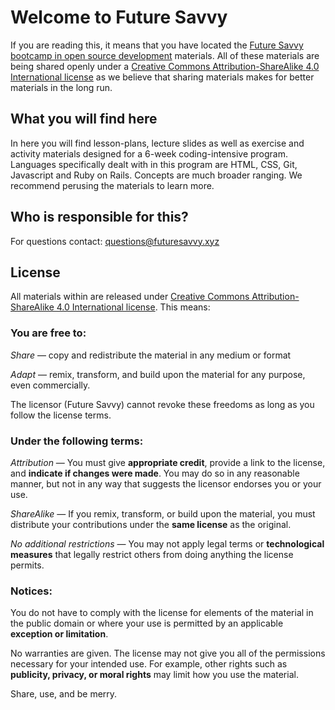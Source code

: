 # Welcome to Future Savvy
If you are reading this, it means that you have located the [Future Savvy bootcamp in open source development](http://futuresavvy.xyz/) materials. All of these materials are being shared openly under a [Creative Commons Attribution-ShareAlike 4.0 International license](http://creativecommons.org/licenses/by-sa/4.0/) as we believe that sharing materials makes for better materials in the long run.  

## What you will find here
In here you will find lesson-plans, lecture slides as well as exercise and activity materials designed for a 6-week coding-intensive program. Languages specifically dealt with in this program are HTML, CSS, Git, Javascript and Ruby on Rails. Concepts are much broader ranging. We recommend perusing the materials to learn more.

## Who is responsible for this?
For questions contact: questions@futuresavvy.xyz

## License
All materials within are released under [Creative Commons Attribution-ShareAlike 4.0 International license](http://creativecommons.org/licenses/by-sa/4.0/). This means:

### You are free to:
*Share* — copy and redistribute the material in any medium or format

*Adapt* — remix, transform, and build upon the material for any purpose, even commercially.

The licensor (Future Savvy) cannot revoke these freedoms as long as you follow the license terms.

### Under the following terms:
*Attribution* — You must give __appropriate credit__, provide a link to the license, and __indicate if changes were made__. You may do so in any reasonable manner, but not in any way that suggests the licensor endorses you or your use.

*ShareAlike* — If you remix, transform, or build upon the material, you must distribute your contributions under the __same license__ as the original.  

*No additional restrictions* — You may not apply legal terms or __technological measures__ that legally restrict others from doing anything the license permits.

### Notices:
You do not have to comply with the license for elements of the material in the public domain or where your use is permitted by an applicable __exception or limitation__.

No warranties are given. The license may not give you all of the permissions necessary for your intended use. For example, other rights such as __publicity, privacy, or moral rights__ may limit how you use the material.

Share, use, and be merry.
